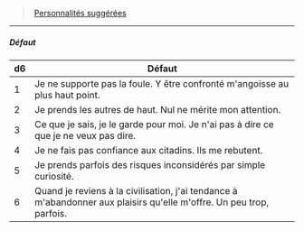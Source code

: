 ﻿> [Personnalités suggérées](hd_background_solitaire_personnalites_suggerees.md)

---

##### Défaut

|d6|Défaut|
|---|---|
|1|Je ne supporte pas la foule. Y être confronté m'angoisse au plus haut point.|
|2|Je prends les autres de haut. Nul ne mérite mon attention.|
|3|Ce que je sais, je le garde pour moi. Je n'ai pas à dire ce que je ne veux pas dire.|
|4|Je ne fais pas confiance aux citadins. Ils me rebutent.|
|5|Je prends parfois des risques inconsidérés par simple curiosité.|
|6|Quand je reviens à la civilisation, j'ai tendance à m'abandonner aux plaisirs qu'elle m'offre. Un peu trop, parfois.|

